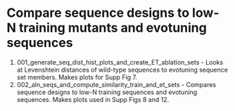 # Compare sequence designs to low-N training mutants and evotuning sequences

1. 001_generate_seq_dist_hist_plots_and_create_ET_ablation_sets - Looks at Levenshtein distances of wild-type sequences to evotuning sequence set members. Makes plots for Supp Fig 7.
2. 002_aln_seqs_and_compute_similarity_train_and_et_sets - Compares sequence designs to low-N training sequences and evotuning sequences. Makes plots used in Supp Figs 8 and 12.